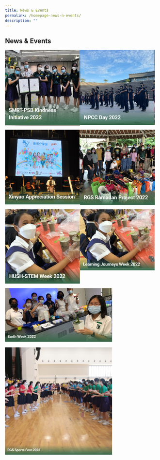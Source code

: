```yaml
---
title: News & Events
permalink: /homepage-news-n-events/
description: ""
---
```

## News & Events

<p><a href="/news-and-events/News-and-Events-2022/smrt/">
<img style="width:49%" align=left src="/images/high1.jpg">
</a></p>

<p><a href="/news-and-events/News-and-Events-2022/npcc/">
<img style="width:49%" align=left src="/images/high2.jpg">
</a></p>
<br clear=left>

<p><a href="/news-and-events/News-and-Events-2022/xinyao/">
<img style="width:49%" align=left src="/images/news1.jpg">
</a></p>

<p><a href="/news-and-events/News-and-Events-2022/ramadan/">
<img style="width:49%" align=left src="/images/news2.jpg">
</a></p>
<br clear=left>

<p><a href="/news-and-events/News-and-Events-2022/hush/">
<img style="width:49%" align=left src="/images/news3.jpg">
</a></p>

<p><a href="/news-and-events/News-and-Events-2022/hush/">
<img style="width:49%" align=left src="/images/news4.jpg">
</a></p>
<br clear=left>

<p><a href="/news-and-events/News-and-Events-2022/earth-week/">
<img style="width:70%" src="/images/news5.jpg">
</a></p>

<p><a href="/news-and-events/News-and-Events-2022/sport/">
<img style="width:70%" src="/images/high8.jpg">
</a></p>